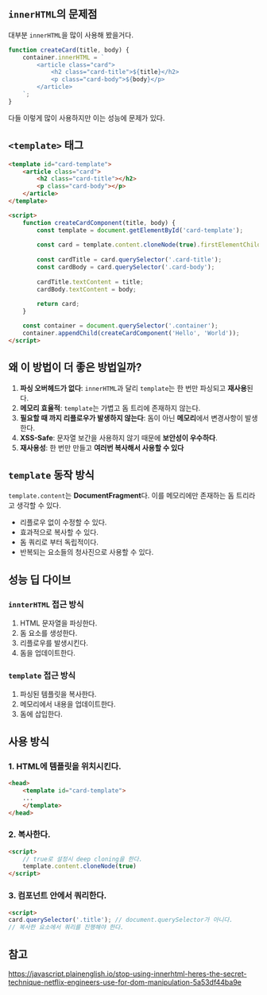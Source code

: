 ## `innerHTML`의 문제점

대부분 `innerHTML`을 많이 사용해 봤을거다.

```js
function createCard(title, body) {
	container.innerHTML = `
		<article class="card">
			<h2 class="card-title">${title}</h2>
			<p class="card-body">${body}</p>
		</article>
	`;
}
```

다들 이렇게 많이 사용하지만 이는 성능에 문제가 있다.

## `<template>` 태그

```html
<template id="card-template">
	<article class="card">
		<h2 class="card-title"></h2>
		<p class="card-body"></p>
	</article>
</template>

<script>
	function createCardComponent(title, body) {
		const template = document.getElementById('card-template');
		
		const card = template.content.cloneNode(true).firstElementChild;
		
		const cardTitle = card.querySelector('.card-title');
		const cardBody = card.querySelector('.card-body');
		
		cardTitle.textContent = title;
		cardBody.textContent = body;
	
		return card;
	}

	const container = document.querySelector('.container');
	container.appendChild(createCardComponent('Hello', 'World'));
</script>
```

## 왜 이 방법이 더 좋은 방법일까?

1. **파싱 오버헤드가 없다**: `innerHTML`과 달리 `template`는 한 번만 파싱되고 **재사용**된다.
2. **메모리 효율적**: `template`는 가볍고 돔 트리에 존재하지 않는다.
3. **필요할 때 까지 리플로우가 발생하지 않는다**: 돔이 아닌 **메모리**에서 변경사항이 발생한다.
4. **XSS-Safe**: 문자열 보간을 사용하지 않기 때문에 **보안성이 우수하다**.
5. **재사용성**: 한 번만 만들고 **여러번 복사해서 사용할 수 있다**

## `template` 동작 방식

`template.content`는 **DocumentFragment**다. 이를 메모리에만 존재하는 돔 트리라고 생각할 수 있다.

- 리플로우 없이 수정할 수 있다.
- 효과적으로 복사할 수 있다.
- 돔 쿼리로 부터 독립적이다.
- 반복되는 요소들의 청사진으로 사용할 수 있다.

## 성능 딥 다이브

### `innterHTML` 접근 방식

1. HTML 문자열을 파싱한다.
2. 돔 요소를 생성한다.
3. 리플로우를 발생시킨다.
4. 돔을 업데이트한다.

### `template` 접근 방식

1. 파싱된 템플릿을 복사한다.
2. 메모리에서 내용을 업데이트한다.
3. 돔에 삽입한다.

## 사용 방식

### 1. HTML에 템플릿을 위치시킨다.

```html
<head>
	<template id="card-template">
	...
	</template>
</head>
```

### 2. 복사한다.

```html
<script>
	// true로 설정시 deep cloning을 한다.
	template.content.cloneNode(true)
</script>
```

### 3. 컴포넌트 안에서 쿼리한다.

```html
<script>
card.querySelector('.title'); // document.querySelector가 아니다.
// 복사한 요소에서 쿼리를 진행해야 한다.
```

## 참고
https://javascript.plainenglish.io/stop-using-innerhtml-heres-the-secret-technique-netflix-engineers-use-for-dom-manipulation-5a53df44ba9e